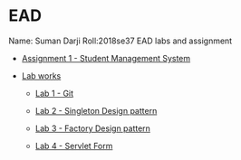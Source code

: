 # EAD
Name: Suman Darji
Roll:2018se37
EAD labs and assignment

- [Assignment 1 - Student Management System](https://github.com/maansum/EAD/tree/main/assignments/assignment1)


- [Lab works](https://github.com/maansum/EAD/tree/main/labs)

    - [Lab 1 - Git](https://github.com/maansum/EAD/tree/main/labs/lab1)

    - [Lab 2 - Singleton Design pattern](https://github.com/maansum/EAD/tree/main/labs/lab2)

    - [Lab 3 - Factory Design pattern](https://github.com/maansum/EAD/tree/main/labs/lab3)

    - [Lab 4 - Servlet Form](https://github.com/maansum/EAD/tree/main/labs/lab4)
